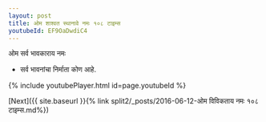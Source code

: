 ```yaml
---
layout: post
title: ओम शाश्वत स्थानावे नमः १०८ टाइम्स
youtubeId: EF9OaDwdiC4
---
```

 
 
 ओम सर्व भावकाराय नमः  
 
 -  सर्व भावनांचा निर्माता कोण आहे. 
 
  
 
  
 
 
 
 
 
 


{% include youtubePlayer.html id=page.youtubeId %}
 
[Next]({{ site.baseurl }}{% link  split2/_posts/2016-06-12-ओम विविकताय नमः १०८ टाइम्स.md%})
 
